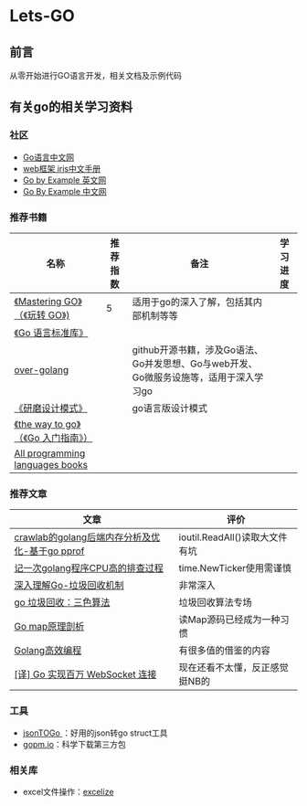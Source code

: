 # Lets-GO

## 前言
从零开始进行GO语言开发，相关文档及示例代码



## 有关go的相关学习资料

### 社区

- [Go语言中文网](https://studygolang.com/)
- [web框架 iris中文手册](https://studyiris.com/doc/index.html)
- [Go by Example 英文网](https://gobyexample.com/)
- [Go By Example 中文网](https://books.studygolang.com/gobyexample/)

### 推荐书籍

| 名称                                                         | 推荐指数 | 备注                                                         | 学习进度 |
| ------------------------------------------------------------ | -------- | ------------------------------------------------------------ | -------- |
| [《Mastering GO》（《玩转 GO》)](https://github.com/hantmac/Mastering_Go_ZH_CN) | 5        | 适用于go的深入了解，包括其内部机制等等                       |          |
| [《Go 语言标准库》](https://www.kancloud.cn/wizardforcel/golang-stdlib-ref/121475) |          |                                                              |          |
| [over-golang](https://github.com/overnote/over-golang)       |          | github开源书籍，涉及Go语法、Go并发思想、Go与web开发、Go微服务设施等，适用于深入学习go |          |
| [《研磨设计模式》](https://github.com/senghoo/golang-design-pattern) |          | go语言版设计模式                                             |          |
| [《the way to go》（《Go 入门指南》）](https://github.com/unknwon/the-way-to-go_ZH_CN/blob/master/eBook/directory.md) |          |                                                              |          |
| [All programming languages books](https://github.com/KeKe-Li/book) |          |                                                              |          |

### 推荐文章

| 文章                                                         | 评价                           |
| ------------------------------------------------------------ | ------------------------------ |
| [crawlab的golang后端内存分析及优化-基于go pprof](https://juejin.im/post/5d5be347f265da03b94ff66b) | ioutil.ReadAll()读取大文件有坑 |
| [记一次golang程序CPU高的排查过程](https://juejin.im/post/5d5189446fb9a06b1a567e93) | time.NewTicker使用需谨慎       |
| [深入理解Go-垃圾回收机制](https://juejin.im/post/5d78b3276fb9a06b1829e691) | 非常深入                       |
| [go 垃圾回收：三色算法](https://juejin.im/post/5d398417f265da1b904c26b6) | 垃圾回收算法专场               |
| [Go map原理剖析](https://juejin.im/post/5d9c650a518825091b2c2679) | 读Map源码已经成为一种习惯      |
| [Golang高效编程](https://juejin.im/post/5d958b9be51d4577f4608b2b) | 有很多值的借鉴的内容           |
| [[译] Go 实现百万 WebSocket 连接](https://juejin.im/post/5d48f1cd6fb9a06b233ca719) | 现在还看不太懂，反正感觉挺NB的 |

### 工具

- [jsonTOGo ](https://mholt.github.io/json-to-go/)：好用的json转go struct工具
- [gopm.io](https://gopm.io/)：科学下载第三方包



### 相关库

- excel文件操作：[excelize](https://github.com/360EntSecGroup-Skylar/excelize)